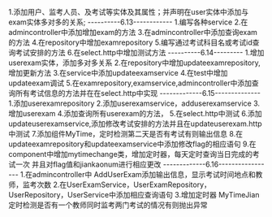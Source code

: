 1.添加用户、监考人员、及考试等实体及其属性；并声明在user实体中添加与exam实体多对多的关系;
----------6.13------------
1.编写各种service
2.在admincontroller中添加增加exam的方法
3.在admincontroller中添加查询exam的方法
4.在repository中增加examrepository
5.编写通过考试科目名或考试id查询考试安排的方法
6.在select.http中增加测试方法
----------6.14---------
1.增加userexam实体，添加多对多关系
2.在repository中增加updateexamrepository,增加更新方法
3.在service中添加updateexamservice
4.在test中增加updateexam调试
5.在examrepository,examservice,admincontroller中添加查询所有考试信息的方法并在在select.http中实现
-------------6.15--------------
1.添加userexamrepository
2.添加userexamservice，adduserexamservice
3.增加userexam
4.添加查询所有userexam的方法，
5.在select.http中测试
6.添加updateuserexamservice,添加修改考试安排的方法并且在updateuserexam.http中测试
7.添加组件MyTime，定时检测第二天是否有考试有则输出信息
8.在updateexamrepository和updateexamservice中添加修改flag的相应语句
9.在component中增加mytimechange类，增加定时器，每天定时查询当日完成的考试一次
    并且对flag值和jiankaonum进行相应更改
-------------6.16-----------------
1.在admincontroller中 AddUserExam添加输出信息，显示考试时间地点和教师，监考次数
2.在UserExamService，UserExamRepository，UserRepository，UserService中添加相应查询语句
3.增加定时器 MyTimeJian 定时检测是否有一个教师同时监考两门考试的情况有则抛出异常
